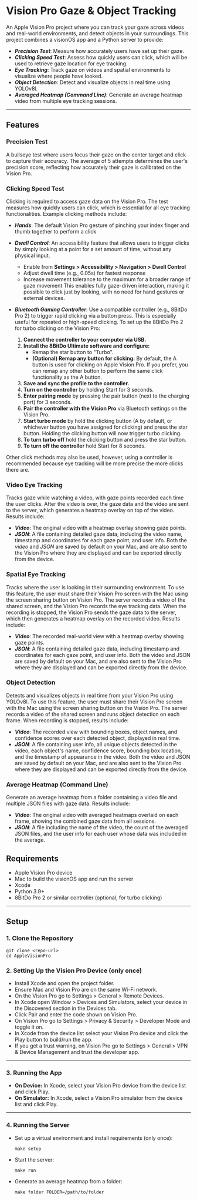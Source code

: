 # Vision Pro Gaze & Object Tracking

An Apple Vision Pro project where you can track your gaze across videos and real-world environments, and detect objects in your surroundings. This project combines a visionOS app and a Python server to provide:

- ***Precision Test***: Measure how accurately users have set up their gaze.
- ***Clicking Speed Test***: Assess how quickly users can click, which will be used to retrieve gaze location for eye tracking.
- ***Eye Tracking***: Track gaze on videos and spatial environments to visualize where people have looked.
- ***Object Detection***: Detect and visualize objects in real time using YOLOv8l.
- ***Averaged Heatmap (Command Line)***: Generate an average heatmap video from multiple eye tracking sessions.

---

## Features

### Precision Test

A bullseye test where users focus their gaze on the center target and click to capture their accuracy. The average of 5 attempts determines the user's precision score, reflecting how accurately their gaze is calibrated on the Vision Pro.

### Clicking Speed Test
Clicking is required to access gaze data on the Vision Pro. The test measures how quickly users can click, which is essential for all eye tracking functionalities. Example clicking methods include:

- ***Hands***: The default Vision Pro gesture of pinching your index finger and thumb together to perform a click

- ***Dwell Control***: An accessibility feature that allows users to trigger clicks by simply looking at a point for a set amount of time, without any physical input. 
  - Enable from **Settings > Accessibility > Navigation > Dwell Control**
  - Adjust dwell time (e.g., 0.05s) for fastest response
  - Increase movement tolerance to the maximum for a broader range of gaze movement
  This enables fully gaze-driven interaction, making it possible to click just by looking, with no need for hand gestures or external devices.

- ***Bluetooth Gaming Controller***: Use a compatible controller (e.g., 8BitDo Pro 2) to trigger rapid clicking via a button press. This is especially useful for repeated or high-speed clicking. To set up the 8BitDo Pro 2 for turbo clicking on the Vision Pro:
  1. **Connect the controller to your computer via USB.**
  2. **Install the 8BitDo Ultimate software and configure:**
      - Remap the star button to "Turbo".
      - **(Optional) Remap any button for clicking:** By default, the A button is used for clicking on Apple Vision Pro. If you prefer, you can remap any other button to perform the same click functionality as the A button.
  3. **Save and sync the profile to the controller.**
  4. **Turn on the controller** by holding Start for 3 seconds.
  5. **Enter pairing mode** by pressing the pair button (next to the charging port) for 3 seconds.
  6. **Pair the controller with the Vision Pro** via Bluetooth settings on the Vision Pro.
  7. **Start turbo mode** by hold the clicking button (A by default, or whichever button you have assigned for clicking) and press the star button. Holding the clicking button will now trigger turbo clicking.
  8. **To turn turbo off** hold the clicking button and press the star button.
  9. **To turn off the controller** hold Start for 8 seconds.

Other click methods may also be used, however, using a controller is recommended because eye tracking will be more precise the more clicks there are.

### Video Eye Tracking
Tracks gaze while watching a video, with gaze points recorded each time the user clicks. After the video is over, the gaze data and the video are sent to the server, which generates a heatmap overlay on top of the video. Results include:
- ***Video***: The original video with a heatmap overlay showing gaze points.
- ***JSON***: A file containing detailed gaze data, including the video name, timestamp and coordinates for each gaze point, and user info.
Both the *video* and *JSON* are saved by default on your Mac, and are also sent to the Vision Pro where they are displayed and can be exported directly from the device.

### Spatial Eye Tracking
Tracks where the user is looking in their surrounding environment. To use this feature, the user must share their Vision Pro screen with the Mac using the screen sharing button on Vision Pro. The server records a video of the shared screen, and the Vision Pro records the eye tracking data. When the recording is stopped, the Vision Pro sends the gaze data to the server, which then generates a heatmap overlay on the recorded video. Results include:
- ***Video***: The recorded real-world view with a heatmap overlay showing gaze points.
- ***JSON***: A file containing detailed gaze data, including timestamp and coordinates for each gaze point, and user info.
Both the video and JSON are saved by default on your Mac, and are also sent to the Vision Pro where they are displayed and can be exported directly from the device.

### Object Detection
Detects and visualizes objects in real time from your Vision Pro using YOLOv8l. To use this feature, the user must share their Vision Pro screen with the Mac using the screen sharing button on the Vision Pro. The server records a video of the shared screen and runs object detection on each frame. When recording is stopped, results include:
- ***Video***: The recorded view with bounding boxes, object names, and confidence scores over each detected object, displayed in real time.
- ***JSON***: A file containing  user info, all unique objects detected in the video, each object's name, confidence score, bounding box location, and the timestamp of appearance in the video.
Both the video and JSON are saved by default on your Mac, and are also sent to the Vision Pro where they are displayed and can be exported directly from the device.

### Average Heatmap (Command Line)
Generate an average heatmap from a folder containing a video file and multiple JSON files with gaze data.
Results include:
- ***Video***: The original video with averaged heatmaps overlaid on each frame, showing the combined gaze data from all sessions.
- ***JSON***: A file including the name of the video, the count of the averaged JSON files, and the user info for each user whose data was included in the average.

## Requirements
- Apple Vision Pro device
- Mac to build the visionOS app and run the server
- Xcode
- Python 3.9+
- 8BitDo Pro 2 or similar controller (optional, for turbo clicking)

---

## Setup

### 1. Clone the Repository
```
git clone <repo-url>
cd AppleVisionPro
```

### 2. Setting Up the Vision Pro Device (only once)
- Install Xcode and open the project folder.
- Ensure Mac and Vision Pro are on the same Wi-Fi network.
- On the Vision Pro go to Settings > General > Remote Devices.
- In Xcode open Window > Devices and Simulators, select your device in the Discovered section in the Devices tab.
- Click Pair and enter the code shown on Vision Pro.
- On Vision Pro go to Settings > Privacy & Security > Developer Mode and toggle it on.
- In Xcode from the device list select your Vision Pro device and click the Play button to build/run the app.
- If you get a trust warning, on Vision Pro go to Settings > General > VPN & Device Management and trust the developer app.

---

### 3. Running the App
- **On Device:** In Xcode, select your Vision Pro device from the device list and click Play.
- **On Simulator:** In Xcode, select a Vision Pro simulator from the device list and click Play.

---

### 4. Running the Server
- Set up a virtual environment and install requirements (only once):
  ```
  make setup
  ```
- Start the server:
  ```
  make run
  ```
- Generate an average heatmap from a folder:
  ```
  make folder FOLDER=/path/to/folder
  ```